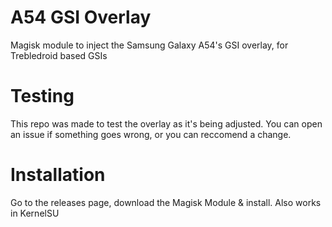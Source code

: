 # A54 GSI Overlay
Magisk module to inject the Samsung Galaxy A54's GSI overlay, for Trebledroid based GSIs

# Testing
This repo was made to test the overlay as it's being adjusted. You can open an issue if something goes wrong, or you can reccomend a change.

# Installation
Go to the releases page, download the Magisk Module & install. Also works in KernelSU

